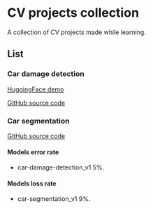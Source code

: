# CV projects collection

A collection of CV projects made while learning.

## List

### Car damage detection

[HuggingFace demo](https://huggingface.co/spaces/TheOneReborn/car-damage-detection)

[GitHub source code](https://github.com/The-One-Reborn-developer/cv-projects/tree/master/car-damaged-or-whole)

### Car segmentation

[GitHub source code](https://github.com/The-One-Reborn-developer/cv-projects/tree/master/car-segmentation)

#### Models error rate

* car-damage-detection_v1 5%.

#### Models loss rate

* car-segmentation_v1 9%.
